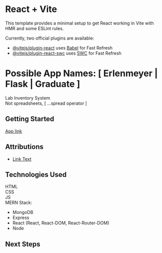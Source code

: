 # React + Vite

This template provides a minimal setup to get React working in Vite with HMR and some ESLint rules.

Currently, two official plugins are available:

- [@vitejs/plugin-react](https://github.com/vitejs/vite-plugin-react/blob/main/packages/plugin-react/README.md) uses [Babel](https://babeljs.io/) for Fast Refresh
- [@vitejs/plugin-react-swc](https://github.com/vitejs/vite-plugin-react-swc) uses [SWC](https://swc.rs/) for Fast Refresh

# Possible App Names: [ Erlenmeyer | Flask | Graduate ]  
Lab Inventory System  
Not spreadsheets, [ ...spread operator ]  

## Getting Started  
[App link](<www.placeholder-app-link.com>)

## Attributions  
- [Link Text](URL)

## Technologies Used  
HTML  
CSS  
JS  
MERN Stack:
- MongoDB
- Express
- React (React, React-DOM, React-Router-DOM)
- Node

## Next Steps  
